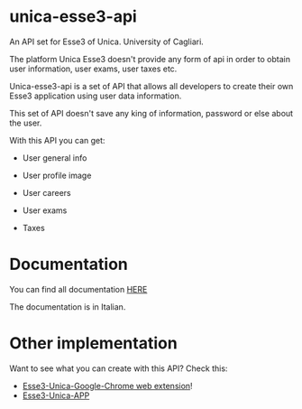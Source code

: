 # unica-esse3-api
An API set for Esse3 of Unica. University of Cagliari.

The platform Unica Esse3 doesn't provide any form of api in order to obtain user information, user exams, user taxes etc. 

Unica-esse3-api is a set of API that allows all developers to create their own Esse3 application using user data information. 

This set of API doesn't save any king of information, password or else about the user. 

With this API you can get: 

- User general info


- User profile image
- User careers
- User exams
- Taxes

# Documentation

You can find all documentation [HERE](http://esse3unica.azurewebsites.net/doc/)

The documentation is in Italian. 

# Other implementation 

Want to see what you can create with this API? Check this:
- [Esse3-Unica-Google-Chrome web extension](https://github.com/AsoStrife/esse3-unica-google-chrome)!
- [Esse3-Unica-APP](https://github.com/AsoStrife/esse3-unica-electron)
